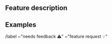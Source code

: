 <!-- If you have a question, want to brainstorm or have a vague idea then post on the
https://community.baserow.io/ to get feedback first. Once you have a concrete feature 
idea then feel free to use this template to make a Feature Request issue. !-->

## Feature description
<!-- What is the desired new feature !--> 

## Examples
<!-- Are there any examples of this which exist in other software? !-->

/label ~"needs feedback ⚠️" ~"feature request 💡" 

